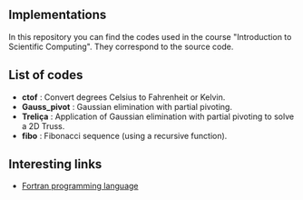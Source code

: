 ## Implementations
In this repository you can find the codes used in the course "Introduction to Scientific Computing". They correspond to the source code.

## List of codes
- **ctof** : Convert degrees Celsius to Fahrenheit or Kelvin.
- **Gauss_pivot** : Gaussian elimination with partial pivoting.
- **Treliça** : Application of Gaussian elimination with partial pivoting to solve a 2D Truss.
- **fibo** : Fibonacci sequence (using a recursive function).

## Interesting links
- [Fortran programming language](https://fortran-lang.org/en/)

